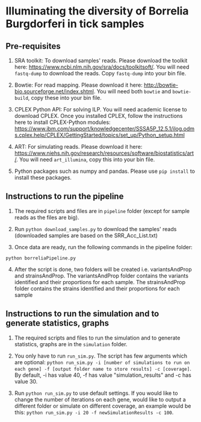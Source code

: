 # Illuminating the diversity of Borrelia Burgdorferi in tick samples
## Pre-requisites
1) SRA toolkit: To download samples' reads. Please download the toolkit here: https://www.ncbi.nlm.nih.gov/sra/docs/toolkitsoft/. You will need `fastq-dump` to download the reads. Copy `fastq-dump` into your bin file.

2) Bowtie: For read mapping. Please download it here: http://bowtie-bio.sourceforge.net/index.shtml. You will need both `bowtie` and `bowtie-build`, copy these into your bin file.

3) CPLEX Python API: For solving ILP. You will need academic license to download CPLEX. Once you installed CPLEX, follow the instructions here to install CPLEX-Python modules: https://www.ibm.com/support/knowledgecenter/SSSA5P_12.5.1/ilog.odms.cplex.help/CPLEX/GettingStarted/topics/set_up/Python_setup.html 

4) ART: For simulating reads. Please download it here: https://www.niehs.nih.gov/research/resources/software/biostatistics/art/. You will need `art_illumina`, copy this into your bin file.

5) Python packages such as numpy and pandas. Please use `pip install` to install these packages.

## Instructions to run the pipeline
1) The required scripts and files are in `pipeline` folder (except for sample reads as the files are big). 

2) Run `python download_samples.py` to download the samples' reads (downloaded samples are based on the SRR_Acc_List.txt)

3) Once data are ready, run the following commands in the pipeline folder:
```
python borreliaPipeline.py
```

4) After the script is done, two folders will be created i.e. variantsAndProp and strainsAndProp. The variantsAndProp folder contains the variants identified and their proportions for each sample. The strainsAndProp folder contains the strains identified and their proportions for each sample

## Instructions to run the simulation and to generate statistics, graphs
1) The required scripts and files to run the simulation and to generate statistics, graphs are in the `simulation` folder.

2) You only have to run `run_sim.py`. The script has few arguments which are optional: `python run_sim.py -i [number of simulations to run on each gene] -f [output folder name to store results] -c [coverage]`. By default, -i has value 40, -f has value "simulation_results" and -c has value 30. 

3) Run `python run_sim.py` to use default settings. If you would like to change the number of iterations on each gene, would like to output a different folder or simulate on different coverage, an example would be this: `python run_sim.py -i 20 -f newSimulationResults -c 100`. 

